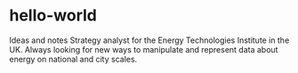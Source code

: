 # hello-world
Ideas and notes
Strategy analyst for the Energy Technologies Institute in the UK. Always looking for new ways to manipulate and represent data about energy on national and city scales. 
